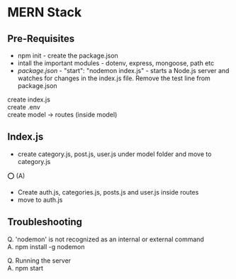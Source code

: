 # MERN Stack

## Pre-Requisites

* npm init - create the package.json
* intall the important modules - dotenv, express, mongoose, path etc
* *package.json* - "start": "nodemon index.js" -  starts a Node.js server and watches for changes in the index.js file. Remove the test line from package.json

create index.js <br>
create .env <br>
create model -> routes (inside model)

## Index.js
<link to the file>


* create category.js, post.js, user.js under model folder and move to category.js

⭕ (A)<br>

* Create auth.js, categories.js, posts.js and user.js inside routes
* move to auth.js <link>







## Troubleshooting

Q. 'nodemon' is not recognized as an internal or external command <br>
A. npm install -g nodemon 

Q. Running the server <br>
A. npm start
